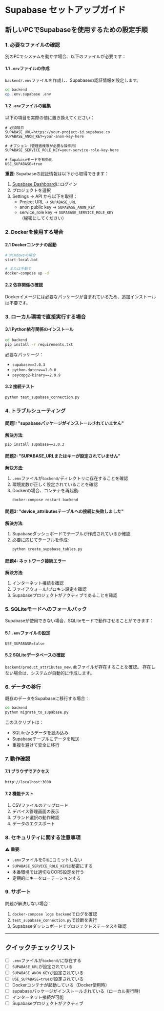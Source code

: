 # Supabase セットアップガイド

## 新しいPCでSupabaseを使用するための設定手順

### 1. 必要なファイルの確認

別のPCでシステムを動かす場合、以下のファイルが必要です：

#### 1.1 `.env`ファイルの作成
`backend/.env`ファイルを作成し、Supabaseの認証情報を設定します。

```bash
cd backend
cp .env.supabase .env
```

#### 1.2 `.env`ファイルの編集
以下の項目を実際の値に置き換えてください：

```env
# 必須項目
SUPABASE_URL=https://your-project-id.supabase.co
SUPABASE_ANON_KEY=your-anon-key-here

# オプション（管理者権限が必要な操作用）
SUPABASE_SERVICE_ROLE_KEY=your-service-role-key-here

# Supabaseモードを有効化
USE_SUPABASE=true
```

**重要**: Supabaseの認証情報は以下から取得できます：
1. [Supabase Dashboard](https://app.supabase.com)にログイン
2. プロジェクトを選択
3. Settings → API から以下を取得：
   - Project URL → `SUPABASE_URL`
   - anon public key → `SUPABASE_ANON_KEY`
   - service_role key → `SUPABASE_SERVICE_ROLE_KEY`（秘密にしてください）

### 2. Dockerを使用する場合

#### 2.1 Dockerコンテナの起動
```bash
# Windowsの場合
start-local.bat

# または手動で
docker-compose up -d
```

#### 2.2 依存関係の確認
Dockerイメージには必要なパッケージが含まれているため、追加インストールは不要です。

### 3. ローカル環境で直接実行する場合

#### 3.1 Python依存関係のインストール
```bash
cd backend
pip install -r requirements.txt
```

必要なパッケージ：
- `supabase==2.0.3`
- `python-dotenv==1.0.0`
- `psycopg2-binary==2.9.9`

#### 3.2 接続テスト
```bash
python test_supabase_connection.py
```

### 4. トラブルシューティング

#### 問題1: "supabaseパッケージがインストールされていません"
**解決方法**:
```bash
pip install supabase==2.0.3
```

#### 問題2: "SUPABASE_URLまたはキーが設定されていません"
**解決方法**:
1. `.env`ファイルが`backend/`ディレクトリに存在することを確認
2. 環境変数が正しく設定されていることを確認
3. Dockerの場合、コンテナを再起動:
   ```bash
   docker-compose restart backend
   ```

#### 問題3: "device_attributesテーブルへの接続に失敗しました"
**解決方法**:
1. Supabaseダッシュボードでテーブルが作成されているか確認
2. 必要に応じてテーブルを作成:
   ```bash
   python create_supabase_tables.py
   ```

#### 問題4: ネットワーク接続エラー
**解決方法**:
1. インターネット接続を確認
2. ファイアウォール/プロキシ設定を確認
3. Supabaseプロジェクトがアクティブであることを確認

### 5. SQLiteモードへのフォールバック

Supabaseが使用できない場合、SQLiteモードで動作させることができます：

#### 5.1 `.env`ファイルの設定
```env
USE_SUPABASE=false
```

#### 5.2 SQLiteデータベースの確認
`backend/product_attributes_new.db`ファイルが存在することを確認。
存在しない場合は、システムが自動的に作成します。

### 6. データの移行

既存のデータをSupabaseに移行する場合：

```bash
cd backend
python migrate_to_supabase.py
```

このスクリプトは：
- SQLiteからデータを読み込み
- Supabaseテーブルにデータを転送
- 重複を避けて安全に移行

### 7. 動作確認

#### 7.1 ブラウザでアクセス
```
http://localhost:3000
```

#### 7.2 機能テスト
1. CSVファイルのアップロード
2. デバイス管理画面の表示
3. ブランド選択の動作確認
4. データのエクスポート

### 8. セキュリティに関する注意事項

⚠️ **重要**:
- `.env`ファイルをGitにコミットしない
- `SUPABASE_SERVICE_ROLE_KEY`は秘密にする
- 本番環境では適切なCORS設定を行う
- 定期的にキーをローテーションする

### 9. サポート

問題が解決しない場合：
1. `docker-compose logs backend`でログを確認
2. `test_supabase_connection.py`で診断を実行
3. Supabaseダッシュボードでプロジェクトステータスを確認

---

## クイックチェックリスト

- [ ] `.env`ファイルが`backend/`に存在する
- [ ] `SUPABASE_URL`が設定されている
- [ ] `SUPABASE_ANON_KEY`が設定されている
- [ ] `USE_SUPABASE=true`が設定されている
- [ ] Dockerコンテナが起動している（Docker使用時）
- [ ] supabaseパッケージがインストールされている（ローカル実行時）
- [ ] インターネット接続が可能
- [ ] Supabaseプロジェクトがアクティブ